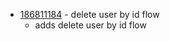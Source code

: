 - [186811184](https://www.pivotaltracker.com/story/show/186811184) - delete user by id flow
  - adds delete user by id flow

